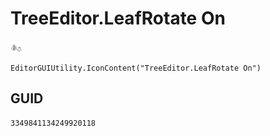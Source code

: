 # TreeEditor.LeafRotate On
![](/img/TreeEditor.LeafRotate%20On.png)

``` CSharp
EditorGUIUtility.IconContent("TreeEditor.LeafRotate On")
```
## GUID
```
3349841134249920118
```
